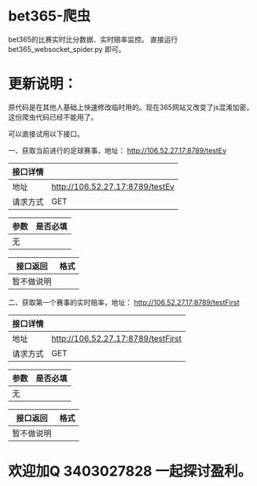 # bet365-爬虫
bet365的比赛实时比分数据、实时赔率监控。
直接运行bet365_websocket_spider.py 即可。








# 更新说明：

原代码是在其他人基础上快速修改临时用的。现在365网站又改变了js混淆加密，这份爬虫代码已经不能用了。


可以直接试用以下接口。


一、获取当前进行的足球赛事，地址： http://106.52.27.17:8789/testEv

| 接口详情 |  |
| ------ | ------ |
| 地址 | http://106.52.27.17:8789/testEv |
| 请求方式 | GET |


| 参数 | 是否必填 |
| ------ | ------ |
| 无 |  |


| 接口返回 | 格式 |
| ------ | ------ |
| 暂不做说明|  |



二、获取第一个赛事的实时赔率，地址： http://106.52.27.17:8789/testFirst

| 接口详情 |  |
| ------ | ------ |
| 地址 | http://106.52.27.17:8789/testFirst |
| 请求方式 | GET |


| 参数 | 是否必填 |
| ------ | ------ |
| 无 |  |


| 接口返回 | 格式 |
| ------ | ------ |
| 暂不做说明|  |



# 欢迎加Q 3403027828 一起探讨盈利。



